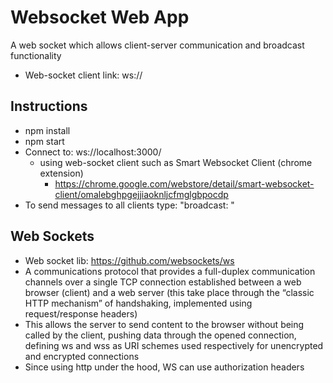 # Websocket Web App
A web socket which allows client-server communication and broadcast functionality
- Web-socket client link: ws://

## Instructions ##
- npm install
- npm start
- Connect to: ws://localhost:3000/
    - using web-socket client such as Smart Websocket Client (chrome extension)
        - https://chrome.google.com/webstore/detail/smart-websocket-client/omalebghpgejjiaoknljcfmglgbpocdp
- To send messages to all clients type: "broadcast: <your-message>"

## Web Sockets ##
- Web socket lib: https://github.com/websockets/ws
- A communications protocol that provides a full-duplex communication channels over a single TCP connection established between a web browser (client) and a web server (this take place through the “classic HTTP mechanism” of handshaking, implemented using request/response headers)
- This allows the server to send content to the browser without being called by the client, pushing data through the opened connection, defining ws and wss as URI schemes used respectively for unencrypted and encrypted connections
- Since using http under the hood, WS can use authorization headers